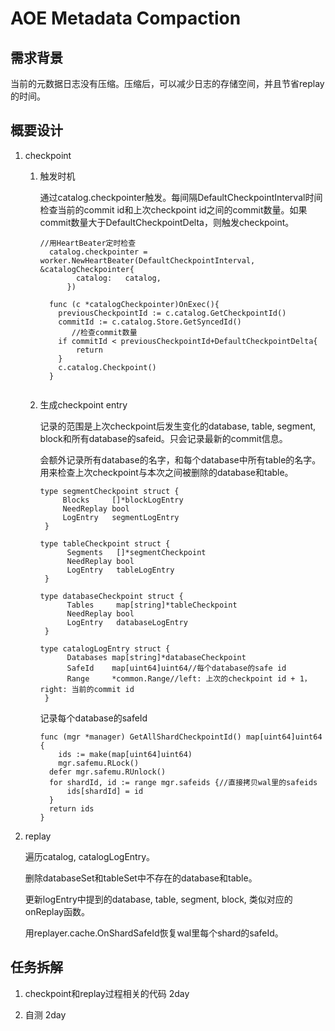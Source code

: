 # AOE Metadata Compaction

## 需求背景

当前的元数据日志没有压缩。压缩后，可以减少日志的存储空间，并且节省replay的时间。

## 概要设计

1. checkpoint

   1. 触发时机
   
        通过catalog.checkpointer触发。每间隔DefaultCheckpointInterval时间检查当前的commit id和上次checkpoint id之间的commit数量。如果commit数量大于DefaultCheckpointDelta，则触发checkpoint。
        ```golang
        //用HeartBeater定时检查
          catalog.checkpointer = worker.NewHeartBeater(DefaultCheckpointInterval, &catalogCheckpointer{
	          	catalog:   catalog,
	          })

          func (c *catalogCheckpointer)OnExec(){
          	previousCheckpointId := c.catalog.GetCheckpointId()
          	commitId := c.catalog.Store.GetSyncedId()
               //检查commit数量
          	if commitId < previousCheckpointId+DefaultCheckpointDelta{
          		return
          	}
          	c.catalog.Checkpoint()
          }
          
        ```

   2. 生成checkpoint entry

      记录的范围是上次checkpoint后发生变化的database, table, segment, block和所有database的safeid。只会记录最新的commit信息。

      会额外记录所有database的名字，和每个database中所有table的名字。用来检查上次checkpoint与本次之间被删除的database和table。
      ```golang
      type segmentCheckpoint struct {
	       Blocks     []*blockLogEntry
	       NeedReplay bool
	       LogEntry   segmentLogEntry
       }
 
      type tableCheckpoint struct {
 	        Segments   []*segmentCheckpoint
	        NeedReplay bool
	        LogEntry   tableLogEntry
       }

      type databaseCheckpoint struct {
	        Tables     map[string]*tableCheckpoint
	        NeedReplay bool
	        LogEntry   databaseLogEntry
       }

      type catalogLogEntry struct {
	        Databases map[string]*databaseCheckpoint
            SafeId    map[uint64]uint64//每个database的safe id
	        Range     *common.Range//left: 上次的checkpoint id + 1， right: 当前的commit id
       }
       ```
      记录每个database的safeId
      ```golang
      func (mgr *manager) GetAllShardCheckpointId() map[uint64]uint64 {
	      ids := make(map[uint64]uint64)
	      mgr.safemu.RLock()
      	defer mgr.safemu.RUnlock()
      	for shardId, id := range mgr.safeids {//直接拷贝wal里的safeids
      		ids[shardId] = id
      	}
      	return ids
      }
      ```
 
2. replay
   
    遍历catalog, catalogLogEntry。
   
    删除databaseSet和tableSet中不存在的database和table。

    更新logEntry中提到的database, table, segment, block, 类似对应的onReplay函数。

    用replayer.cache.OnShardSafeId恢复wal里每个shard的safeId。

## 任务拆解

1. checkpoint和replay过程相关的代码 2day

2. 自测 2day
